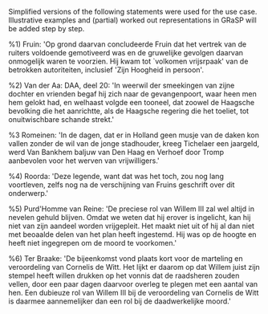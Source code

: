 

Simplified versions of the following statements were used for the use case. Illustrative examples and (partial) worked out representations in GRaSP will be added step by step.


%1) Fruin: 'Op grond daarvan concludeerde Fruin dat het vertrek van de ruiters voldoende gemotiveerd was en de gruwelijke gevolgen daarvan onmogelijk waren te voorzien. Hij kwam tot `volkomen vrijsrpaak' van de betrokken autoriteiten, inclusief 'Zijn Hoogheid in persoon'.

%2) Van der Aa: DAA, deel 20: 'In weerwil der smeekingen van zijne dochter en vrienden begaf hij zich naar de gevangenpoort, waar heen men hem gelokt had, en welhaast volgde een tooneel, dat zoowel de Haagsche bevolking die het aanrichtte, als de Haagsche regering die het toeliet, tot onuitwischbare schande strekt.'

%3 Romeinen: 'In de dagen, dat er in Holland geen musje van de daken kon vallen zonder de wil van de jonge stadhouder, kreeg Tichelaer een jaargeld, werd Van Bankhem baljuw van Den Haag en Verhoef door Tromp aanbevolen voor het werven van vrijwilligers.'

%4) Roorda: 'Deze legende, want dat was het toch, zou nog lang voortleven, zelfs nog na de verschijning van Fruins geschrift over dit onderwerp.'

%5) Purd'Homme van Reine: 'De preciese rol van Willem III zal wel altijd in nevelen gehuld blijven. Omdat we weten dat hij erover is ingelicht, kan hij niet van zijn aandeel worden vrijgepleit. Het maakt niet uit of hij al dan niet met beoaalde delen van het plan heeft ingestemd. Hij was op de hoogte en heeft niet ingegrepen om de moord te voorkomen.'

%6) Ter Braake: 'De bijeenkomst vond plaats kort voor de marteling en veroordeling van Cornelis de Witt. Het lijkt er daarom op dat Willem juist zijn stempel heeft willen drukken op het vonnis dat de raadsheren zouden vellen, door een paar dagen daarvoor overleg te plegen met een aantal van hen. Een dubieuze rol van Willem III bij de veroordeling van Cornelis de Witt is daarmee aannemelijker dan een rol bij de daadwerkelijke moord.'
